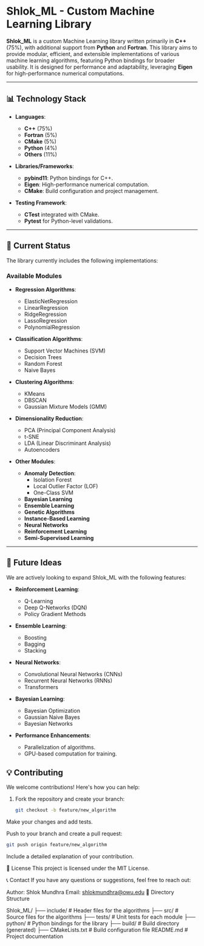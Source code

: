 # Shlok_ML - Custom Machine Learning Library

**Shlok_ML** is a custom Machine Learning library written primarily in **C++** (75%), with additional support from **Python** and **Fortran**. This library aims to provide modular, efficient, and extensible implementations of various machine learning algorithms, featuring Python bindings for broader usability. It is designed for performance and adaptability, leveraging **Eigen** for high-performance numerical computations.

---

## 📊 Technology Stack

- **Languages**: 
  - **C++** (75%)
  - **Fortran** (5%)
  - **CMake** (5%)
  - **Python** (4%)
  - **Others** (11%)

- **Libraries/Frameworks**:
  - **pybind11**: Python bindings for C++.
  - **Eigen**: High-performance numerical computation.
  - **CMake**: Build configuration and project management.

- **Testing Framework**:
  - **CTest** integrated with CMake.
  - **Pytest** for Python-level validations.

---

## 🚀 Current Status

The library currently includes the following implementations:

### **Available Modules**

- **Regression Algorithms**:
  - ElasticNetRegression
  - LinearRegression
  - RidgeRegression
  - LassoRegression
  - PolynomialRegression

- **Classification Algorithms**:
  - Support Vector Machines (SVM)
  - Decision Trees
  - Random Forest
  - Naive Bayes

- **Clustering Algorithms**:
  - KMeans
  - DBSCAN
  - Gaussian Mixture Models (GMM)

- **Dimensionality Reduction**:
  - PCA (Principal Component Analysis)
  - t-SNE
  - LDA (Linear Discriminant Analysis)
  - Autoencoders

- **Other Modules**:
  - **Anomaly Detection**:
    - Isolation Forest
    - Local Outlier Factor (LOF)
    - One-Class SVM
  - **Bayesian Learning**
  - **Ensemble Learning**
  - **Genetic Algorithms**
  - **Instance-Based Learning**
  - **Neural Networks**
  - **Reinforcement Learning**
  - **Semi-Supervised Learning**

---

## 🌟 Future Ideas

We are actively looking to expand Shlok_ML with the following features:

- **Reinforcement Learning**:
  - Q-Learning
  - Deep Q-Networks (DQN)
  - Policy Gradient Methods

- **Ensemble Learning**:
  - Boosting
  - Bagging
  - Stacking

- **Neural Networks**:
  - Convolutional Neural Networks (CNNs)
  - Recurrent Neural Networks (RNNs)
  - Transformers

- **Bayesian Learning**:
  - Bayesian Optimization
  - Gaussian Naive Bayes
  - Bayesian Networks

- **Performance Enhancements**:
  - Parallelization of algorithms.
  - GPU-based computation for training.

## 💡 Contributing

We welcome contributions! Here's how you can help:

1. Fork the repository and create your branch:
   ```bash
   git checkout -b feature/new_algorithm
Make your changes and add tests.

Push to your branch and create a pull request:

  ```bash
  git push origin feature/new_algorithm

```
Include a detailed explanation of your contribution.

📝 License
This project is licensed under the MIT License.

📞 Contact
If you have any questions or suggestions, feel free to reach out:

Author: Shlok Mundhra
Email: shlokmundhra@owu.edu
📂 Directory Structure

Shlok_ML/
├── include/               # Header files for the algorithms
├── src/                   # Source files for the algorithms
├── tests/                 # Unit tests for each module
├── python/                # Python bindings for the library
├── build/                 # Build directory (generated)
├── CMakeLists.txt         # Build configuration file
README.md              # Project documentation
